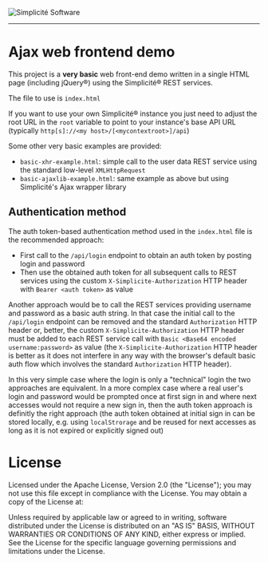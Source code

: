 ![Simplicit&eacute; Software](https://www.simplicite.io/resources/logos/logo250.png)
***

Ajax web frontend demo
======================

This project is a **very basic** web front-end demo written in a single HTML page (including jQuery&reg;) using the Simplicit&eacute;&reg; REST services.

The file to use is `index.html`

If you want to use your own Simplicit&eacute;&reg; instance you just need to adjust the root URL in the `root` variable to point to your instance's base API URL (typically `http[s]://<my host>/[<mycontextroot>]/api`)

Some other very basic examples are provided:

- `basic-xhr-example.html`: simple call to the user data REST service using the standard low-level `XMLHttpRequest`
- `basic-ajaxlib-example.html`: same example as above but using Simplicit&eacute;'s Ajax wrapper library

Authentication method
---------------------

The auth token-based authentication method used in the `index.html` file is the recommended approach:

- First call to the `/api/login` endpoint to obtain an auth token by posting login and password
- Then use the obtained auth token for all subsequent calls to REST services using the custom `X-Simplicite-Authorization` HTTP header with `Bearer <auth token>` as value

Another approach would be to call the REST services providing username and password as a basic auth string. In that case the initial call to the `/api/login` endpoint can be removed and the standard `Authorization` HTTP header or, better, the custom `X-Simplicite-Authorization` HTTP header must be added to each REST service call with `Basic <Base64 encoded username:password>` as value (the `X-Simplicite-Authorization` HTTP header is better as it does not interfere in any way with the browser's default basic auth flow which involves the standard `Authorization` HTTP header).

In this very simple case where the login is only a "technical" login the two approaches are equivalent. In a more complex case where a real user's login and password would be prompted once at first sign in and where next accesses would not require a new sign in, then the auth token approach is definitly the right approach (the auth token obtained at initial sign in can be stored locally, e.g. using `localStrorage` and be reused for next accesses as long as it is not expired or explicitly signed out) 

License
=======

Licensed under the Apache License, Version 2.0 (the "License");
you may not use this file except in compliance with the License.
You may obtain a copy of the License at:

[](http://www.apache.org/licenses/LICENSE-2.0)

Unless required by applicable law or agreed to in writing, software
distributed under the License is distributed on an "AS IS" BASIS,
WITHOUT WARRANTIES OR CONDITIONS OF ANY KIND, either express or implied.
See the License for the specific language governing permissions and
limitations under the License.
